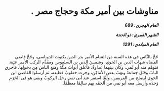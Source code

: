 <h1 dir="rtl">مناوشات بين أمير مكة وحجاج مصر .</h1>

<h5 dir="rtl">العام الهجري:  689

الشهر القمري: ذو الحجة

العام الميلادي: 1291</h5>

<p dir="rtl">حَجَّ بالنَّاسِ في هذه السنة من الشامِ الأمير بدر الدين بكتوت الدوباسي، وحَجَّ قاضي القضاة شهاب الدين بن الخوي، وشمسُ الدين بن السلعوس ومقَدَّم الركب الأمير عتبة، فتوهَّم منه أبو نُمي، وكان بينهما عداوةٌ، فأغلق أبوابَ مكَّةَ ومنع الناسَ مِن دخولِها، فأحرق البابَ وقتَلَ جماعةً ونهَبَ بعض الأماكِنِ، وجرت خطوبٌ فظيعة، ثم أرسلوا القاضيَ ابن الخوي ليصلح بين الفريقين، ولَمَّا استقر عند أبي نمي رحل الركوبُ وبقي هو في الحَرَمِ وَحدَه وأرسل معه أبو نمي من ألحقَه بهم سالِمًا معظَّمًا.</p></br>
